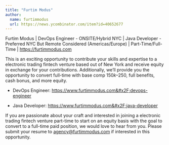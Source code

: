 ```yaml
---
title: "Furtim Modus"
author:
  name: furtimmodus
  url: https://news.ycombinator.com/item?id=40652677
---
```

Furtim Modus | DevOps Engineer - ONSITE&#x2F;Hybrid NYC | Java Developer - Preferred NYC But Remote Considered (Americas&#x2F;Europe) | Part-Time&#x2F;Full-Time | <a href="https:&#x2F;&#x2F;furtimmodus.com" rel="nofollow">https:&#x2F;&#x2F;furtimmodus.com</a>

This is an exciting opportunity to contribute your skills and expertise to a electronic trading fintech venture based out of New York and receive equity in exchange for your contributions. Additionally, we’ll provide you the opportunity to convert full-time with base comp $150k–$250, full benefits, cash bonus, and more equity.

- DevOps Engineer: <a href="https:&#x2F;&#x2F;www.furtimmodus.com&#x2F;devops-engineer" rel="nofollow">https:&#x2F;&#x2F;www.furtimmodus.com&#x2F;devops-engineer</a>

- Java Developer: <a href="https:&#x2F;&#x2F;www.furtimmodus.com&#x2F;java-developer" rel="nofollow">https:&#x2F;&#x2F;www.furtimmodus.com&#x2F;java-developer</a>

If you are passionate about your craft and interested in joining a electronic trading fintech venture part-time to start on an equity basis with the goal to convert to a full-time paid position, we would love to hear from you. Please submit your resume to agency@furtimmodus.com if interested in this opportunity.
